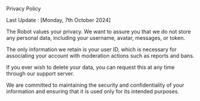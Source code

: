 Privacy Policy

Last Update : [Monday, 7th October 2024]

The Robot values your privacy. We want to assure you that we do not store any personal data, including your username, avatar, messages, or token. 

The only information we retain is your user ID, which is necessary for associating your account with moderation actions such as reports and bans.

If you ever wish to delete your data, you can request this at any time through our support server. 

We are committed to maintaining the security and confidentiality of your information and ensuring that it is used only for its intended purposes.

